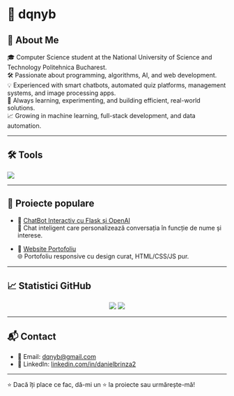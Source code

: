 # 👋 dqnyb

## 📌 About Me

🎓 Computer Science student at the National University of Science and Technology Politehnica Bucharest.  
🛠️ Passionate about programming, algorithms, AI, and web development.  
💡 Experienced with smart chatbots, automated quiz platforms, management systems, and image processing apps.  
🚀 Always learning, experimenting, and building efficient, real-world solutions.  
📈 Growing in machine learning, full-stack development, and data automation.




---

## 🛠️ Tools

<p align="left">
  <img src="https://skillicons.dev/icons?i=py,js,html,css,flask,git,haskell,racket,matlab,,github,vscode,figma" />
</p>

---

## 📂 Proiecte populare

- 🔹 [ChatBot Interactiv cu Flask și OpenAI](https://github.com/dqnyb/chatbot-flask-openai)  
  🧠 Chat inteligent care personalizează conversația în funcție de nume și interese.

- 🔹 [Website Portofoliu](https://github.com/dqnyb/portofoliu-site)  
  🌐 Portofoliu responsive cu design curat, HTML/CSS/JS pur.

---

## 📈 Statistici GitHub

<p align="center">
  <img src="https://github-readme-stats.vercel.app/api?username=dqnyb&show_icons=true&theme=tokyonight" />
  <img src="https://github-readme-stats.vercel.app/api/top-langs/?username=dqnyb&layout=compact&theme=tokyonight" />
</p>

---

## 📬 Contact

- 📧 Email: [dqnyb@gmail.com](mailto:dqnyb@gmail.com)  
- 💼 LinkedIn: [linkedin.com/in/danielbrinza2](https://www.linkedin.com/in/danielbrinza2/)

---

⭐ Dacă îți place ce fac, dă-mi un ⭐ la proiecte sau urmărește-mă!

